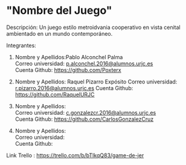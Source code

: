 # "Nombre del Juego"
Descripción:
Un juego estilo metroidvania cooperativo en vista cenital ambientado en un mundo contemporáneo. 
  
Integrantes:  
1. Nombre y Apellidos:Pablo Alconchel Palma  
   Correo universidad: p.alconchel.2016@alumnos.urjc.es  
   Cuenta Github: https://github.com/Poxterx  
   
2. Nombre y Apellidos: Raquel Pizarro Expósito
   Correo universidad: r.pizarro.2016@alumnos.urjc.es 
   Cuenta Github: https://github.com/RaquelURJC  
   
3. Nombre y Apellidos:  
   Correo universidad: c.gonzalezcr.2016@alumnos.urjc.es  
   Cuenta Github: https://github.com/CarlosGonzalezCruz  
     
4. Nombre y Apellidos:  
   Correo universidad:  
   Cuenta Github:  
  
Link Trello : https://trello.com/b/bTIkqQ83/game-de-jer
